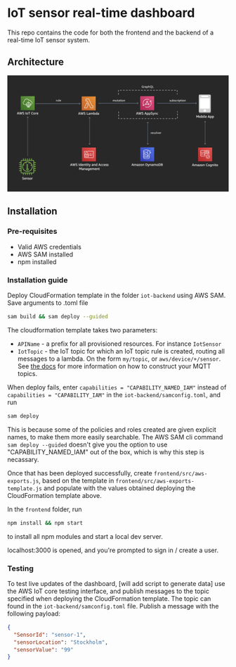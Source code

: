 # IoT sensor real-time dashboard

This repo contains the code for both the frontend and the backend of a real-time IoT sensor system.

## Architecture

![IoT sensor architecture](./images/iot-sensor-architecture.png)

## Installation

### Pre-requisites

- Valid AWS credentials
- AWS SAM installed
- npm installed

### Installation guide

Deploy CloudFormation template in the folder `iot-backend` using AWS SAM. Save arguments to .toml file

```bash
sam build && sam deploy --guided
```

The cloudformation template takes two parameters:

- `APIName` - a prefix for all provisioned resources. For instance `IotSensor`
- `IotTopic` - the IoT topic for which an IoT topic rule is created, routing all messages to a lambda. On the form `my/topic`, or `aws/device/+/sensor`. See [the docs](https://docs.aws.amazon.com/iot/latest/developerguide/topics.html) for more information on how to construct your MQTT topics.

When deploy fails, enter `capabilities = "CAPABILITY_NAMED_IAM"` instead of `capabilities = "CAPABILITY_IAM"` in the `iot-backend/samconfig.toml`, and run

```bash
sam deploy
```

This is because some of the policies and roles created are given explicit names, to make them more easily searchable. The AWS SAM cli command `sam deploy --guided` doesn't give you the option to use "CAPABILITY_NAMED_IAM" out of the box, which is why this step is necassary.

Once that has been deployed successfully, create `frontend/src/aws-exports.js`, based on the template in `frontend/src/aws-exports-template.js` and populate with the values obtained deploying the CloudFormation template above.

In the `frontend` folder, run

```bash
npm install && npm start
```

to install all npm modules and start a local dev server.

localhost:3000 is opened, and you're prompted to sign in / create a user.

### Testing

To test live updates of the dashboard,
[will add script to generate data] use the AWS IoT core testing interface, and publish messages to the topic specified when deploying the CloudFormation template. The topic can found in the `iot-backend/samconfig.toml` file. Publish a message with the following payload:

```json
{
  "SensorId": "sensor-1",
  "sensorLocation": "Stockholm",
  "sensorValue": "99"
}
```

